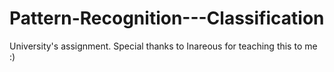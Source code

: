# Pattern-Recognition---Classification

University's assignment.
Special thanks to Inareous for teaching this to me :)
